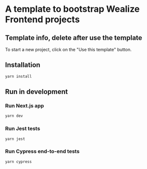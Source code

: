# A template to bootstrap Wealize Frontend projects

## Template info, delete after use the template

To start a new project, click on the "Use this template" button.

## Installation

```bash
yarn install
```

## Run in development

### Run Next.js app

```bash
yarn dev
```

### Run Jest tests

```bash
yarn jest
```

### Run Cypress end-to-end tests

```bash
yarn cypress
```

